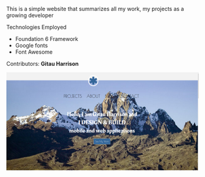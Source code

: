 This is a simple website that summarizes all my work, my projects as a growing developer

Technologies Employed
* Foundation 6 Framework
* Google fonts
* Font Awesome

Contributors: **Gitau Harrison**

![img](img/portfolio.png)